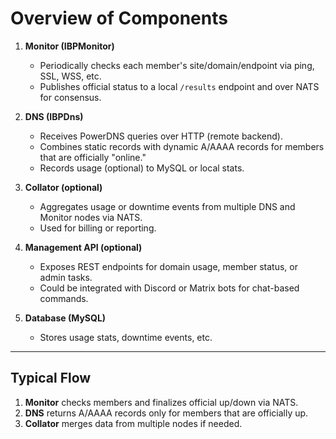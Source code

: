 # Overview of Components

1. **Monitor (IBPMonitor)**  
   - Periodically checks each member's site/domain/endpoint via ping, SSL, WSS, etc.
   - Publishes official status to a local `/results` endpoint and over NATS for consensus.

2. **DNS (IBPDns)**  
   - Receives PowerDNS queries over HTTP (remote backend).
   - Combines static records with dynamic A/AAAA records for members that are officially "online."
   - Records usage (optional) to MySQL or local stats.

3. **Collator (optional)**  
   - Aggregates usage or downtime events from multiple DNS and Monitor nodes via NATS.
   - Used for billing or reporting.

4. **Management API (optional)**  
   - Exposes REST endpoints for domain usage, member status, or admin tasks.
   - Could be integrated with Discord or Matrix bots for chat-based commands.

5. **Database (MySQL)**  
   - Stores usage stats, downtime events, etc.

---

## Typical Flow

1. **Monitor** checks members and finalizes official up/down via NATS.
2. **DNS** returns A/AAAA records only for members that are officially up.
3. **Collator** merges data from multiple nodes if needed.
